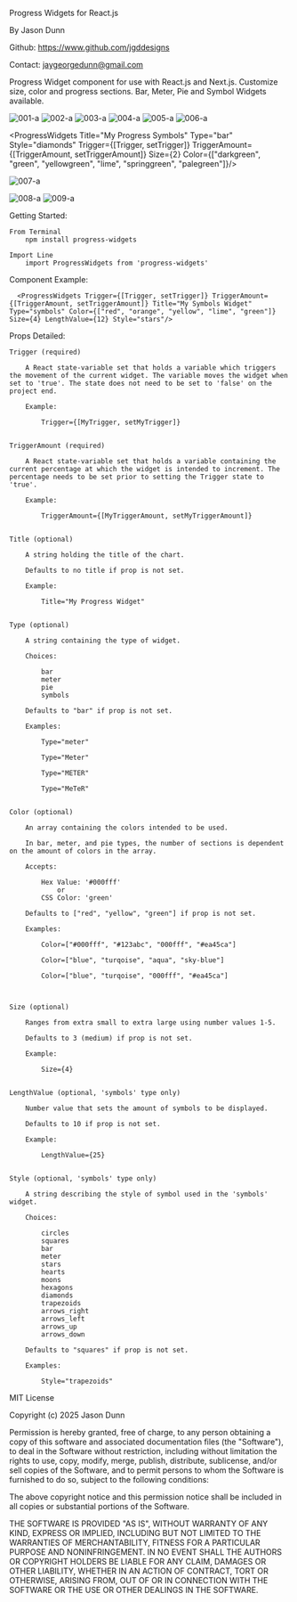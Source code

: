 Progress Widgets for React.js

By Jason Dunn 

Github: https://www.github.com/jgddesigns

Contact: jaygeorgedunn@gmail.com

Progress Widget component for use with React.js and Next.js. Customize size, color and progress sections. Bar, Meter, Pie and Symbol Widgets available.




![001-a](https://github.com/user-attachments/assets/6d9a5018-65d6-4847-9013-441714c52e89)
![002-a](https://github.com/user-attachments/assets/73917779-8cf9-4bcc-8875-de104c45e5f9)
![003-a](https://github.com/user-attachments/assets/c5016b58-4b27-4104-9f5a-8cef37004d79)
![004-a](https://github.com/user-attachments/assets/17770557-ae5c-4bec-a43a-2c304bdbe6c0)
![005-a](https://github.com/user-attachments/assets/2f6a5d6f-d2be-41ea-aa1c-623442a0f804)
![006-a](https://github.com/user-attachments/assets/585b793a-c235-49f5-8ea6-bee2fb98e19e)


<ProgressWidgets Title="My Progress Symbols" Type="bar" Style="diamonds" Trigger={[Trigger, setTrigger]} TriggerAmount={[TriggerAmount, setTriggerAmount]} Size={2} Color={["darkgreen", "green", "yellowgreen", "lime", "springgreen", "palegreen"]}/> 

![007-a](https://github.com/user-attachments/assets/22f4f8a5-3f84-440a-b24b-34dd072e9711)



![008-a](https://github.com/user-attachments/assets/fbce413a-134c-4664-91f0-11499bc39bad)
![009-a](https://github.com/user-attachments/assets/b90f0722-5fbc-45b4-bc92-c5cf938895f4)




Getting Started:

    From Terminal 
        npm install progress-widgets

    Import Line
        import ProgressWidgets from 'progress-widgets'



Component Example:

      <ProgressWidgets Trigger={[Trigger, setTrigger]} TriggerAmount={[TriggerAmount, setTriggerAmount]} Title="My Symbols Widget" Type="symbols" Color={["red", "orange", "yellow", "lime", "green"]}  Size={4} LengthValue={12} Style="stars"/>  


Props Detailed:


    Trigger (required)

        A React state-variable set that holds a variable which triggers the movement of the current widget. The variable moves the widget when set to 'true'. The state does not need to be set to 'false' on the project end.

        Example:

            Trigger={[MyTrigger, setMyTrigger]}


    TriggerAmount (required)

        A React state-variable set that holds a variable containing the current percentage at which the widget is intended to increment. The percentage needs to be set prior to setting the Trigger state to 'true'.

        Example:

            TriggerAmount={[MyTriggerAmount, setMyTriggerAmount]}

 
    Title (optional)

        A string holding the title of the chart.

        Defaults to no title if prop is not set.

        Example:

            Title="My Progress Widget"


    Type (optional)

        A string containing the type of widget. 

        Choices:

            bar
            meter
            pie
            symbols

        Defaults to "bar" if prop is not set.

        Examples:

            Type="meter"

            Type="Meter"

            Type="METER"

            Type="MeTeR"


    Color (optional)

        An array containing the colors intended to be used.

        In bar, meter, and pie types, the number of sections is dependent on the amount of colors in the array.

        Accepts:

            Hex Value: '#000fff'
                or
            CSS Color: 'green'

        Defaults to ["red", "yellow", "green"] if prop is not set.

        Examples:

            Color=["#000fff", "#123abc", "000fff", "#ea45ca"]

            Color=["blue", "turqoise", "aqua", "sky-blue"]

            Color=["blue", "turqoise", "000fff", "#ea45ca"]



    Size (optional)

        Ranges from extra small to extra large using number values 1-5.

        Defaults to 3 (medium) if prop is not set.

        Example:

            Size={4}


    LengthValue (optional, 'symbols' type only)

        Number value that sets the amount of symbols to be displayed.

        Defaults to 10 if prop is not set.

        Example:

            LengthValue={25}

    
    Style (optional, 'symbols' type only)

        A string describing the style of symbol used in the 'symbols' widget. 

        Choices:

            circles 
            squares 
            bar 
            meter 
            stars 
            hearts 
            moons 
            hexagons 
            diamonds 
            trapezoids
            arrows_right
            arrows_left
            arrows_up
            arrows_down

        Defaults to "squares" if prop is not set.

        Examples:

            Style="trapezoids"






MIT License

Copyright (c) 2025 Jason Dunn

Permission is hereby granted, free of charge, to any person obtaining a copy
of this software and associated documentation files (the "Software"), to deal
in the Software without restriction, including without limitation the rights
to use, copy, modify, merge, publish, distribute, sublicense, and/or sell
copies of the Software, and to permit persons to whom the Software is
furnished to do so, subject to the following conditions:

The above copyright notice and this permission notice shall be included in all
copies or substantial portions of the Software.

THE SOFTWARE IS PROVIDED "AS IS", WITHOUT WARRANTY OF ANY KIND, EXPRESS OR
IMPLIED, INCLUDING BUT NOT LIMITED TO THE WARRANTIES OF MERCHANTABILITY,
FITNESS FOR A PARTICULAR PURPOSE AND NONINFRINGEMENT. IN NO EVENT SHALL THE
AUTHORS OR COPYRIGHT HOLDERS BE LIABLE FOR ANY CLAIM, DAMAGES OR OTHER
LIABILITY, WHETHER IN AN ACTION OF CONTRACT, TORT OR OTHERWISE, ARISING FROM,
OUT OF OR IN CONNECTION WITH THE SOFTWARE OR THE USE OR OTHER DEALINGS IN THE
SOFTWARE.
